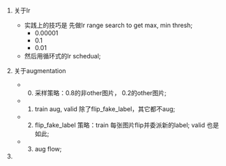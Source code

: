 ## 

1. 关于lr
	- 实践上的技巧是 先做lr range search to get max, min thresh;
		- 0.00001
		- 0.1
		- 0.01
	- 然后用循环式的lr schedual;

2. 关于augmentation
	- 0. 采样策略：0.8的非other图片， 0.2的other图片;
	- 1. train aug, valid 除了flip_fake_label，其它都不aug;
	- 2. flip_fake_label 策略：train 每张图片flip并委派新的label; valid 也是如此;
	- 3. aug flow;

3. 


